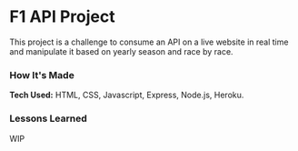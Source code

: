 <h1>F1 API Project</h1>
  This project is a challenge to consume an API on a live website in real time and manipulate it based on yearly season and race by race.
  
 <h3>How It's Made</h3>
 <b>Tech Used:</b> HTML, CSS, Javascript, Express, Node.js, Heroku.
 
<h3>Lessons Learned</h3>
WIP

